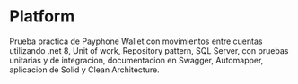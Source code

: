 # Platform
Prueba practica de Payphone
Wallet con movimientos entre cuentas utilizando .net 8, Unit of work, Repository pattern, SQL Server, con pruebas unitarias y de integracion, documentacion en Swagger, Automapper, aplicacion de Solid y Clean Architecture.
